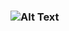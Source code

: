 ### ![Alt Text](https://mir-s3-cdn-cf.behance.net/project_modules/1400_opt_1/f28b4022600593.58c272e374fa3.gif)
